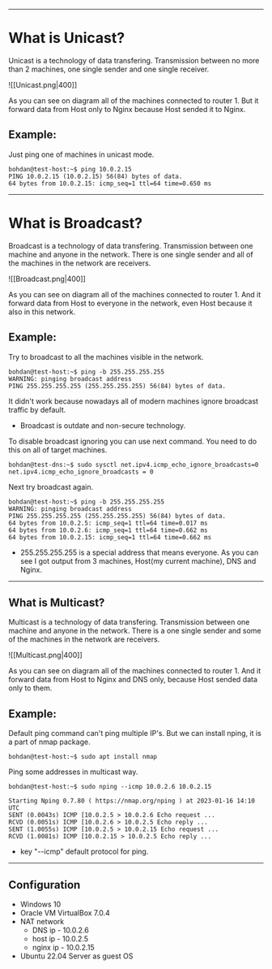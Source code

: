 
***
# What is Unicast?

Unicast is a technology of data transfering. Transmission between no more than 2 machines, one single sender and one single receiver.

![[Unicast.png|400]]

As you can see on diagram all of the machines connected to router 1. But it forward data from Host only to Nginx because Host sended it to Nginx.

## Example:
Just ping one of machines in unicast mode.
```
bohdan@test-host:~$ ping 10.0.2.15
PING 10.0.2.15 (10.0.2.15) 56(84) bytes of data.
64 bytes from 10.0.2.15: icmp_seq=1 ttl=64 time=0.650 ms
```

---
# What is Broadcast?

Broadcast is a technology of data transfering. Transmission between one machine and anyone in the network. There is one single sender and all of the machines in the network are receivers.

![[Broadcast.png|400]]

As you can see on diagram all of the machines connected to router 1. And it forward data from Host to everyone in the network, even Host because it also in this network.

## Example:
Try to broadcast to all the machines visible in the network.
```
bohdan@test-host:~$ ping -b 255.255.255.255
WARNING: pinging broadcast address
PING 255.255.255.255 (255.255.255.255) 56(84) bytes of data.
```
It didn't work because nowadays all of modern machines ignore broadcast traffic by default.
- Broadcast is outdate and non-secure technology.

To disable broadcast ignoring you can use next command. You need to do this on all of target machines.
```
bohdan@test-dns:~$ sudo sysctl net.ipv4.icmp_echo_ignore_broadcasts=0
net.ipv4.icmp_echo_ignore_broadcasts = 0
```

Next try broadcast again.
```
bohdan@test-host:~$ ping -b 255.255.255.255
WARNING: pinging broadcast address
PING 255.255.255.255 (255.255.255.255) 56(84) bytes of data.
64 bytes from 10.0.2.5: icmp_seq=1 ttl=64 time=0.017 ms
64 bytes from 10.0.2.6: icmp_seq=1 ttl=64 time=0.662 ms
64 bytes from 10.0.2.15: icmp_seq=1 ttl=64 time=0.662 ms
```
- 255.255.255.255 is a special address that means everyone.
As you can see I got output from 3 machines, Host(my current machine), DNS and Nginx.

---
## What is Multicast?

Multicast is a technology of data transfering. Transmission between one machine and anyone in the network. There is a one single sender and some of the machines in the network are receivers.

![[Multicast.png|400]]

As you can see on diagram all of the machines connected to router 1. And it forward data from Host to Nginx and DNS only, because Host sended data only to them.

## Example:
Default ping command can't ping multiple IP's. But we can install nping, it is a part of nmap package.
```
bohdan@test-host:~$ sudo apt install nmap
```

Ping some addresses in multicast way.
```
bohdan@test-host:~$ sudo nping --icmp 10.0.2.6 10.0.2.15

Starting Nping 0.7.80 ( https://nmap.org/nping ) at 2023-01-16 14:10 UTC
SENT (0.0043s) ICMP [10.0.2.5 > 10.0.2.6 Echo request ...
RCVD (0.0051s) ICMP [10.0.2.6 > 10.0.2.5 Echo reply ...
SENT (1.0055s) ICMP [10.0.2.5 > 10.0.2.15 Echo request ...
RCVD (1.0081s) ICMP [10.0.2.15 > 10.0.2.5 Echo reply ...
```
- key "--icmp" default protocol for ping.

***
## Configuration
- Windows 10
- Oracle VM VirtualBox 7.0.4
- NAT network
	- DNS ip    - 10.0.2.6
	- host ip   - 10.0.2.5
	- nginx ip - 10.0.2.15
- Ubuntu 22.04 Server as guest OS

